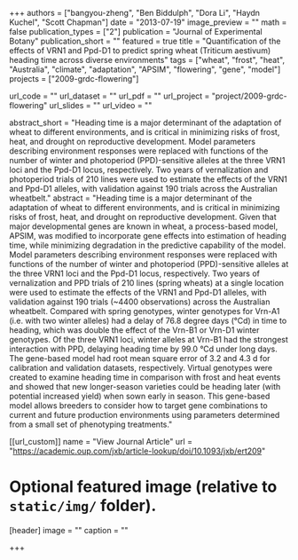 +++
authors = ["bangyou-zheng", "Ben Biddulph", "Dora Li", "Haydn Kuchel", "Scott Chapman"]
date = "2013-07-19"
image_preview = ""
math = false
publication_types = ["2"]
publication = "Journal of Experimental Botany"
publication_short = ""
featured = true
title = "Quantification of the effects of VRN1 and Ppd-D1 to predict spring wheat (Triticum aestivum) heading time across diverse environments"
tags = ["wheat", "frost", "heat", "Australia", "climate", "adaptation", "APSIM", "flowering", "gene", "model"]
projects = ["2009-grdc-flowering"]

url_code = ""
url_dataset = ""
url_pdf = ""
url_project = "project/2009-grdc-flowering"
url_slides = ""
url_video = ""

abstract_short = "Heading time is a major determinant of the adaptation of wheat to different environments, and is critical in minimizing risks of frost, heat, and drought on reproductive development. Model parameters describing environment responses were replaced with functions of the number of winter and photoperiod (PPD)-sensitive alleles at the three VRN1 loci and the Ppd-D1 locus, respectively. Two years of vernalization and photoperiod trials of 210 lines were used to estimate the effects of the VRN1 and Ppd-D1 alleles, with validation against 190 trials across the Australian wheatbelt."
abstract = "Heading time is a major determinant of the adaptation of wheat to different environments, and is critical in minimizing risks of frost, heat, and drought on reproductive development. Given that major developmental genes are known in wheat, a process-based model, APSIM, was modified to incorporate gene effects into estimation of heading time, while minimizing degradation in the predictive capability of the model. Model parameters describing environment responses were replaced with functions of the number of winter and photoperiod (PPD)-sensitive alleles at the three VRN1 loci and the Ppd-D1 locus, respectively. Two years of vernalization and PPD trials of 210 lines (spring wheats) at a single location were used to estimate the effects of the VRN1 and Ppd-D1 alleles, with validation against 190 trials (~4400 observations) across the Australian wheatbelt. Compared with spring genotypes, winter genotypes for Vrn-A1 (i.e. with two winter alleles) had a delay of 76.8 degree days (°Cd) in time to heading, which was double the effect of the Vrn-B1 or Vrn-D1 winter genotypes. Of the three VRN1 loci, winter alleles at Vrn-B1 had the strongest interaction with PPD, delaying heading time by 99.0 °Cd under long days. The gene-based model had root mean square error of 3.2 and 4.3 d for calibration and validation datasets, respectively. Virtual genotypes were created to examine heading time in comparison with frost and heat events and showed that new longer-season varieties could be heading later (with potential increased yield) when sown early in season. This gene-based model allows breeders to consider how to target gene combinations to current and future production environments using parameters determined from a small set of phenotyping treatments."



[[url_custom]]
name = "View Journal Article"
url = "https://academic.oup.com/jxb/article-lookup/doi/10.1093/jxb/ert209"

# Optional featured image (relative to `static/img/` folder).
[header]
image = ""
caption = ""

+++
